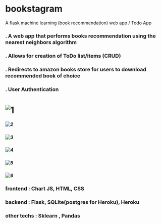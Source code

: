 # bookstagram
A flask machine learning (book recommendation) web app / Todo App

### . A web app that performs books recommendation using the nearest neighbors algorithm
### . Allows for creation of ToDo list/items (CRUD)
### . Redirects to amazon books store for users to download recommended book of choice
### . User Authentication

# ![1](https://user-images.githubusercontent.com/73120937/178148131-36acad62-a270-45aa-b63a-161071f1f291.png)

##### ![2](https://user-images.githubusercontent.com/73120937/178148132-cce0e5e7-f544-43b7-bfba-94ba62e685c3.png)

##### ![3](https://user-images.githubusercontent.com/73120937/178148136-e2d3da17-cf65-46db-a55c-e001b7439ba4.png)

##### ![4](https://user-images.githubusercontent.com/73120937/178148141-96550631-3375-4639-8bd1-c47f8ac4dbde.png)

##### ![5](https://user-images.githubusercontent.com/73120937/178148145-a22e63fe-23ee-4359-83b9-11cf3d8eb598.png)

##### ![6](https://user-images.githubusercontent.com/73120937/178148167-07a66fa0-a6d3-4a85-857d-994d74d2f3d9.png)

### frontend : Chart JS, HTML, CSS
### backend : Flask, SQLite(postgres for Heroku), Heroku
### other techs : Sklearn , Pandas

